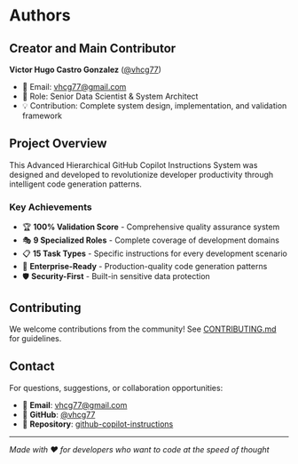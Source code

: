 # Authors

## Creator and Main Contributor

**Victor Hugo Castro Gonzalez** ([@vhcg77](https://github.com/vhcg77))
- 📧 Email: vhcg77@gmail.com
- 🏢 Role: Senior Data Scientist & System Architect
- 💡 Contribution: Complete system design, implementation, and validation framework

## Project Overview

This Advanced Hierarchical GitHub Copilot Instructions System was designed and developed to revolutionize developer productivity through intelligent code generation patterns.

### Key Achievements
- 🏆 **100% Validation Score** - Comprehensive quality assurance system
- 🎭 **9 Specialized Roles** - Complete coverage of development domains
- 📋 **15 Task Types** - Specific instructions for every development scenario
- 🚀 **Enterprise-Ready** - Production-quality code generation patterns
- 🛡️ **Security-First** - Built-in sensitive data protection

## Contributing

We welcome contributions from the community! See [CONTRIBUTING.md](CONTRIBUTING.md) for guidelines.

## Contact

For questions, suggestions, or collaboration opportunities:
- 📧 **Email**: vhcg77@gmail.com  
- 🐙 **GitHub**: [@vhcg77](https://github.com/vhcg77)
- 📂 **Repository**: [github-copilot-instructions](https://github.com/vhcg77/github-copilot-instructions)

---

*Made with ❤️ for developers who want to code at the speed of thought*